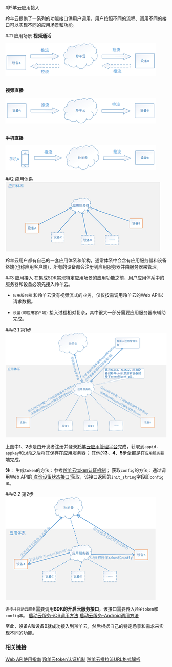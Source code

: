 #羚羊云应用接入

羚羊云提供了一系列的功能接口供用户调用，用户按照不同的流程、调用不同的接口可以实现不同的应用场景和功能。

##1 应用场景
**视频通话**

![Alt text](./images/facetime.png "视频通话应用场景") 
<br /><br />

**视频直播**

![Alt text](./images/livevideo.png "视频直播应用场景") 
<br /><br />

**手机直播**

![Alt text](./images/livephone.png "手机直播应用场景") 
<br />

##2 应用体系
![Alt text](./images/app_system.png) 

羚羊云用户都有自己的一套应用体系和架构，通常体系中会含有应用服务器和设备终端(也称应用客户端)，所有的设备都会注册到应用服务器并由服务器来管理。

##3 应用接入
在集成SDK实现特定应用场景的应用功能之前，用户应用体系中的服务器和设备必须先接入羚羊云。

- `应用服务器`
和羚羊云没有视频流式的业务，仅仅按需调用羚羊云的Web API以请求数据。

- `设备(即应用客户端)`
接入过程相对复杂，其中很大一部分需要应用服务器来辅助完成。

###3.1 第1步
![Alt text](./images/app_sys_join.png) 

上图中**1**、**2**步是由开发者注册并登录[羚羊云应用管理平台](http://console.topvdn.com)完成，获取到`appid-appkey`和`id段`之后将其保存在应用服务器；
其他的**3**、**4**、**5**步全都是在`应用服务器`端完成。

**注**：
生成`token`的方法：参考[羚羊云token认证机制](http://doc.topvdn.com/api/index.html#!public-doc/token_format.md)；
获取`config`的方法：通过调用Web API的['查询设备状态接口'](http://doc.topvdn.com/api/index.html#!web_api_v2.md#2.1.1_%E6%9F%A5%E8%AF%A2%E8%AE%BE%E5%A4%87%E7%8A%B6%E6%80%81)获取，该接口返回的`init_string`字段即`config串`。

###3.2 第2步
![Alt text](./images/app_sys_join2.png) 

`连接并启动云服务`需要调用**SDK的开启云服务接口**，该接口需要传入`羚羊token`和`config串`。
[启动云服务-iOS调用方法](http://doc.topvdn.com/api/index.html#!public-doc/SDK-iOS/ios_api.md#2.2_%E5%90%AF%E5%8A%A8%E4%BA%91%E6%9C%8D%E5%8A%A1)
[启动云服务-Android调用方法](http://doc.topvdn.com/api/index.html#!public-doc/SDK-Android/android_api.md#2.2_%E5%90%AF%E5%8A%A8%E4%BA%91%E6%9C%8D%E5%8A%A1)

至此，设备A和设备B就成功接入到羚羊云，然后根据自己的特定场景和需求来实现不同的功能。

### 相关链接
[Web API使用指南](http://doc.topvdn.com/api/public-doc/Web-API/#!web_api_v2.md "Web API")
[羚羊云token认证机制](http://doc.topvdn.com/api/index.html#!public-doc/token_format.md)
[羚羊云推拉流URL格式解析](http://doc.topvdn.com/api/index.html#!public-doc/url_format.md)

